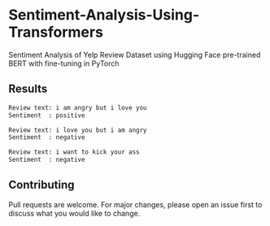 # Sentiment-Analysis-Using-Transformers
Sentiment Analysis of Yelp Review Dataset using Hugging Face pre-trained BERT with fine-tuning in PyTorch 

## Results

```python
Review text: i am angry but i love you
Sentiment  : positive

```
```python
Review text: i love you but i am angry
Sentiment  : negative

```
```python
Review text: i want to kick your ass
Sentiment  : negative

```

## Contributing
Pull requests are welcome. For major changes, please open an issue first to discuss what you would like to change.


